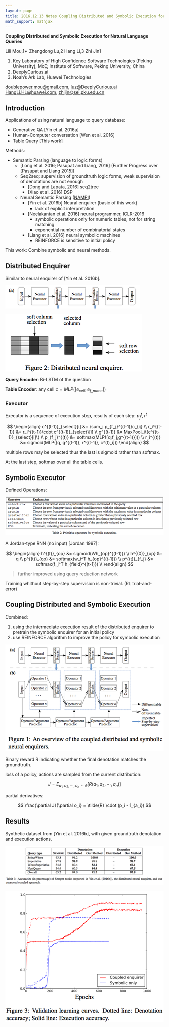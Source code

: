 ```yaml
---
layout: page
title: 2016.12.13 Notes Coupling Distributed and Symbolic Execution for NLQ
math_support: mathjax
---
```



**Coupling Distributed and Symbolic Execution for Natural Language Queries**

Lili Mou,1∗ Zhengdong Lu,2 Hang Li,3 Zhi Jin1

1. Key Laboratory of High Confidence Software Technologies (Peking University), MoE; Institute of Software, Peking University, China
2. DeeplyCurious.ai
3. Noah’s Ark Lab, Huawei Technologies

doublepower.mou@gmail.com, luz@DeeplyCurious.ai HangLi.HL@huawei.com, zhijin@sei.pku.edu.cn

## Introduction

Applications of using natural language to query database:

- Generative QA [Yin et al. 2016a]
- Human-Computer conversation [Wen et al. 2016]
- Table Query [This work]

Methods:

- Semantic Parsing (language to logic forms)
  - [Long et al. 2016; Pasupat and Liang, 2016] (Further Progress over [Pasupat and Liang 2015])
  - Seq2seq: supervision of groundtruth logic forms, weak supervision of denotations are not enough
    - [Dong and Lapata, 2016] seq2tree
    - [Xiao et al. 2016] DSP
  - Neural Semantic Parsing ([NAMPI](https://uclmr.github.io/nampi/))
    - [Yin et al. 2016b] Neural enquirer (basic of this work)
      - lack of explicit interpretation
    - [Neelakantan et al. 2016] neural programmer, ICLR-2016
      - symbolic operations only for numeric tables, not for string matching
      - exponential number of combinatorial states
    - [Liang et al. 2016] neural symbolic machines
      - REINFORCE is sensitive to initial policy
    

This work: Combine symbolic and neural methods.

## Distributed Enquirer

Similar to neural enquirer of [Yin et al. 2016b].

![QQ20161213-1.png](resources/0FD4E2F7DA09FB1B3DC1846F499B996E.png)

![QQ20161213-2.png](resources/26670F8629B294E020CA0F4267A26303.png)

**Query Encoder**: Bi-LSTM of the question

**Table Encoder**: any cell $c = MLP([e_{cell}; e_{f\_name}])$ 

### Executor

Executor is a sequence of execution step, results of each step: $p^t_f, r^t$

$$
\begin{align}
c^{(t-1)}_{select}[i] &= \sum_j p_{f_j}^{(t-1)}c_{ij} \\
r_i^{(t-1)} &= r_i^{(t-1)}\cdot c^{(t-1)}_{select}[i] \\
g^{(t-1)} &= MaxPool_i\{c^{(t-1)}_{select}[i]\} \\
p_{f_j}^{(t)} &= softmax(MLP([q;f_j;g^{(t-1)}])) \\
r_i^{(t)} &= sigmoid(MLP([q, g^{(t-1)}, r^{(t-1)}, c^(t)_i]))
\end{align}
$$

multiple rows may be selected thus the last is sigmoid rather than softmax.

At the last step, softmax over all the table cells.

## Symbolic Executor

Defined Operations:

![QQ20161213-0.png](resources/2233AB3B6A1F1350B79D425A5985FAFE.png)

A Jordan-type RNN (no input) [Jordan 1997]:

$$
\begin{align}
h^{(t)}_{op} &= sigmoid(Wh_{op}^{(t-1)}) \\
h^{(0)}_{op} &= q \\
p^{(t)}_{op} &= softmax(w_i^T h_{op}^{(t-1)}) \\
p^{(t)}_{f_j} &= softmax(f_j^T h_{field}^{(t-1)}) \\
\end{align}
$$

> further improved using query reduction network

Training whithout step-by-step supervision is non-trivial. (RL trial-and-error)

## Coupling Distributed and Symbolic Execution

Combined:

1. using the intermediate execution result of the distributed enquirer to pretrain the symbolic enquirer for an initial policy
2. use REINFORCE algorithm to improve the policy for symbolic execution

![QQ20161213-5.png](resources/2014A722DE98C04D222A567CC556AAF8.png)

Binary reward R indicating whether the final denotation matches the groundtruth.

loss of a policy, actions are sampled from the current distribution:

$$
J = E_{a_1, a_2, \cdots, a_n \sim \theta}[R(a_1, a_2, \cdots, a_n)]
$$

partial derivatives:

$$
\frac{\partial J}{\partial o_i} = \tilde{R} \cdot (p_i - 1_{a_i})
$$

## Results

Synthetic dataset from [Yin et al. 2016b], with given groundtruth denotation and execution actions.

![QQ20161213-3.png](resources/62D2BF1EC80FB05AE086EB8E81B89263.png)

![QQ20161213-4.png](resources/06940AE280AC8E4DF7A3624BE256EE40.png)














